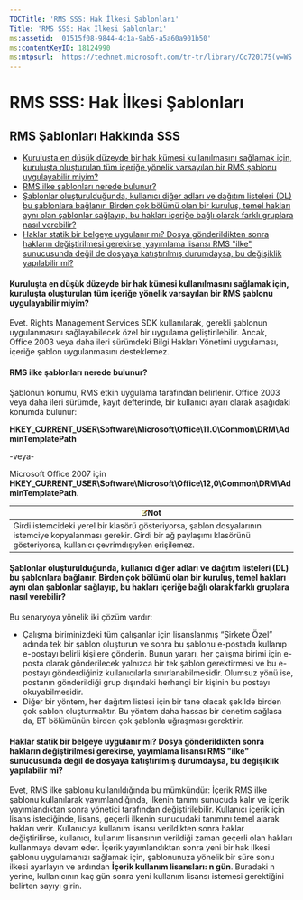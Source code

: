 ```yaml
---
TOCTitle: 'RMS SSS: Hak İlkesi Şablonları'
Title: 'RMS SSS: Hak İlkesi Şablonları'
ms:assetid: '01515f08-9844-4c1a-9ab5-a5a60a901b50'
ms:contentKeyID: 18124990
ms:mtpsurl: 'https://technet.microsoft.com/tr-tr/library/Cc720175(v=WS.10)'
---
```


RMS SSS: Hak İlkesi Şablonları
==============================

RMS Şablonları Hakkında SSS
---------------------------

-   [Kuruluşta en düşük düzeyde bir hak kümesi kullanılmasını sağlamak için, kuruluşta oluşturulan tüm içeriğe yönelik varsayılan bir RMS şablonu uygulayabilir miyim?](#bkmk_57)
-   [RMS ilke şablonları nerede bulunur?](#bkmk_58)
-   [Şablonlar oluşturulduğunda, kullanıcı diğer adları ve dağıtım listeleri (DL) bu şablonlara bağlanır. Birden çok bölümü olan bir kuruluş, temel hakları aynı olan şablonlar sağlayıp, bu hakları içeriğe bağlı olarak farklı gruplara nasıl verebilir?](#bkmk_59)
-   [Haklar statik bir belgeye uygulanır mı? Dosya gönderildikten sonra hakların değiştirilmesi gerekirse, yayımlama lisansı RMS "ilke" sunucusunda değil de dosyaya katıştırılmış durumdaysa, bu değişiklik yapılabilir mi?](#bkmk_60)

<span id="BKMK_57"></span>
#### Kuruluşta en düşük düzeyde bir hak kümesi kullanılmasını sağlamak için, kuruluşta oluşturulan tüm içeriğe yönelik varsayılan bir RMS şablonu uygulayabilir miyim?

Evet. Rights Management Services SDK kullanılarak, gerekli şablonun uygulanmasını sağlayabilecek özel bir uygulama geliştirilebilir. Ancak, Office 2003 veya daha ileri sürümdeki Bilgi Hakları Yönetimi uygulaması, içeriğe şablon uygulanmasını desteklemez.

<span id="BKMK_58"></span>
#### RMS ilke şablonları nerede bulunur?

Şablonun konumu, RMS etkin uygulama tarafından belirlenir. Office 2003 veya daha ileri sürümde, kayıt defterinde, bir kullanıcı ayarı olarak aşağıdaki konumda bulunur:

**HKEY\_CURRENT\_USER\\Software\\Microsoft\\Office\\11.0\\Common\\DRM\\AdminTemplatePath**

-veya-

Microsoft Office 2007 için **HKEY\_CURRENT\_USER\\Software\\Microsoft\\Office\\12,0\\Common\\DRM\\AdminTemplatePath**.

| ![](/security-updates/images/Cc720175.note(WS.10).gif)Not                                                                                                                      |
|-------------------------------------------------------------------------------------------------------------------------------------------------------------------------------------------|
| Girdi istemcideki yerel bir klasörü gösteriyorsa, şablon dosyalarının istemciye kopyalanması gerekir. Girdi bir ağ paylaşımı klasörünü gösteriyorsa, kullanıcı çevrimdışıyken erişilemez. |

<span id="BKMK_59"></span>
#### Şablonlar oluşturulduğunda, kullanıcı diğer adları ve dağıtım listeleri (DL) bu şablonlara bağlanır. Birden çok bölümü olan bir kuruluş, temel hakları aynı olan şablonlar sağlayıp, bu hakları içeriğe bağlı olarak farklı gruplara nasıl verebilir?

Bu senaryoya yönelik iki çözüm vardır:

-   Çalışma biriminizdeki tüm çalışanlar için lisanslanmış “Şirkete Özel” adında tek bir şablon oluşturun ve sonra bu şablonu e-postada kullanıp e-postayı belirli kişilere gönderin. Bunun yararı, her çalışma birimi için e-posta olarak gönderilecek yalnızca bir tek şablon gerektirmesi ve bu e-postayı gönderdiğiniz kullanıcılarla sınırlanabilmesidir. Olumsuz yönü ise, postanın gönderildiği grup dışındaki herhangi bir kişinin bu postayı okuyabilmesidir.
-   Diğer bir yöntem, her dağıtım listesi için bir tane olacak şekilde birden çok şablon oluşturmaktır. Bu yöntem daha hassas bir denetim sağlasa da, BT bölümünün birden çok şablonla uğraşması gerektirir.

<span id="BKMK_60"></span>
#### Haklar statik bir belgeye uygulanır mı? Dosya gönderildikten sonra hakların değiştirilmesi gerekirse, yayımlama lisansı RMS "ilke" sunucusunda değil de dosyaya katıştırılmış durumdaysa, bu değişiklik yapılabilir mi?

Evet, RMS ilke şablonu kullanıldığında bu mümkündür: İçerik RMS ilke şablonu kullanılarak yayımlandığında, ilkenin tanımı sunucuda kalır ve içerik yayımlandıktan sonra yönetici tarafından değiştirilebilir. Kullanıcı içerik için lisans istediğinde, lisans, geçerli ilkenin sunucudaki tanımını temel alarak hakları verir. Kullanıcıya kullanım lisansı verildikten sonra haklar değiştirilirse, kullanıcı, kullanım lisansının verildiği zaman geçerli olan hakları kullanmaya devam eder. İçerik yayımlandıktan sonra yeni bir hak ilkesi şablonu uygulamanızı sağlamak için, şablonunuza yönelik bir süre sonu ilkesi ayarlayın ve ardından **İçerik kullanım lisansları: n gün**. Buradaki n yerine, kullanıcının kaç gün sonra yeni kullanım lisansı istemesi gerektiğini belirten sayıyı girin.
